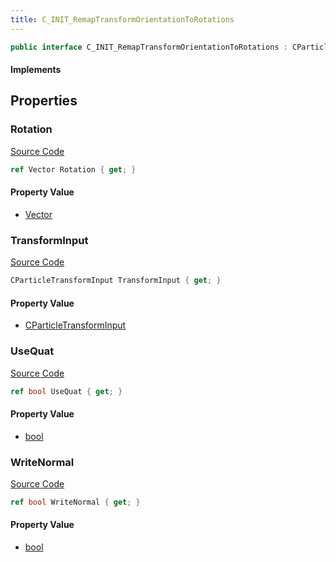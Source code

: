 ```yaml
---
title: C_INIT_RemapTransformOrientationToRotations
---
```


```csharp
public interface C_INIT_RemapTransformOrientationToRotations : CParticleFunctionInitializer, CParticleFunction, ISchemaClass<CParticleFunction>, ISchemaClass<CParticleFunctionInitializer>, ISchemaClass<C_INIT_RemapTransformOrientationToRotations>, ISchemaField, ISchemaClass, INativeHandle
```

#### Implements

## Properties

### Rotation

[Source Code](https://github.com/swiftly-solution/swiftlys2/blob/main/managed/src/SwiftlyS2.Generated/Schemas/Interfaces/C_INIT_RemapTransformOrientationToRotations.cs#L19)

```csharp
ref Vector Rotation { get; }
```

#### Property Value

- [Vector](/docs/api/shared/natives/vector)

### TransformInput

[Source Code](https://github.com/swiftly-solution/swiftlys2/blob/main/managed/src/SwiftlyS2.Generated/Schemas/Interfaces/C_INIT_RemapTransformOrientationToRotations.cs#L17)

```csharp
CParticleTransformInput TransformInput { get; }
```

#### Property Value

- [CParticleTransformInput](/docs/api/shared/schemadefinitions/cparticletransforminput)

### UseQuat

[Source Code](https://github.com/swiftly-solution/swiftlys2/blob/main/managed/src/SwiftlyS2.Generated/Schemas/Interfaces/C_INIT_RemapTransformOrientationToRotations.cs#L21)

```csharp
ref bool UseQuat { get; }
```

#### Property Value

- [bool](https://learn.microsoft.com/dotnet/api/system.boolean)

### WriteNormal

[Source Code](https://github.com/swiftly-solution/swiftlys2/blob/main/managed/src/SwiftlyS2.Generated/Schemas/Interfaces/C_INIT_RemapTransformOrientationToRotations.cs#L23)

```csharp
ref bool WriteNormal { get; }
```

#### Property Value

- [bool](https://learn.microsoft.com/dotnet/api/system.boolean)

